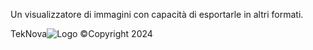 Un visualizzatore di immagini con capacità di esportarle in altri formati.

TekNova![Logo](https://github.com/TekNovaEngine/TekNova-Image-Viewer/assets/146640156/a299155d-c2fd-48e6-96c8-8ff48b7c8dda)
©Copyright 2024 
